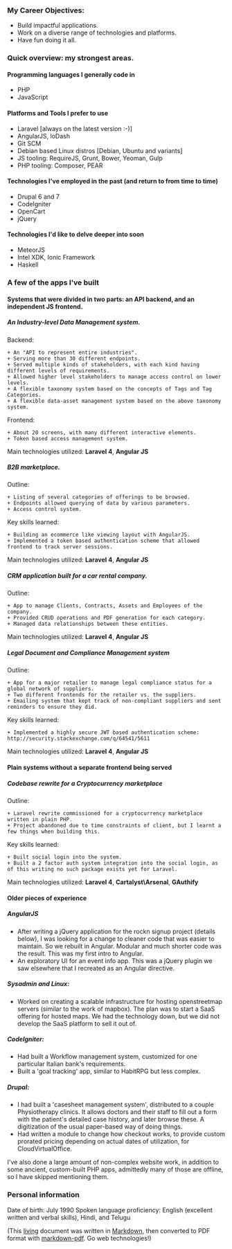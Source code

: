 ### My Career Objectives:

+ Build impactful applications.
+ Work on a diverse range of technologies and platforms.
+ Have fun doing it all.

### Quick overview: my strongest areas.
#### Programming languages I generally code in
+ PHP
+ JavaScript

#### Platforms and Tools I prefer to use
+ Laravel [always on the latest version :-)]
+ AngularJS, loDash
+ Git SCM
+ Debian based Linux distros [Debian, Ubuntu and variants]
+ JS tooling: RequireJS, Grunt, Bower, Yeoman, Gulp
+ PHP tooling: Composer, PEAR

#### Technologies I've employed in the past (and return to from time to time)
+ Drupal 6 and 7
+ CodeIgniter
+ OpenCart
+ jQuery

#### Technologies I'd like to delve deeper into soon
+ MeteorJS
+ Intel XDK, Ionic Framework
+ Haskell

### A few of the apps I've built

#### Systems that were divided in two parts: an API backend, and an independent JS frontend.

##### An Industry-level Data Management system.
Backend:

    + An "API to represent entire industries".
    + Serving more than 30 different endpoints.
    + Served multiple kinds of stakeholders, with each kind having different levels of requirements.
    + Allowed higher level stakeholders to manage access control on lower levels.
    + A flexible taxonomy system based on the concepts of Tags and Tag Categories.
    + A flexible data-asset management system based on the above taxonomy system.
Frontend:

    + About 20 screens, with many different interactive elements.
    + Token based access management system.

Main technologies utilized: **Laravel 4**, **Angular JS**

##### B2B marketplace.
Outline:

    + Listing of several categories of offerings to be browsed.
    + Endpoints allowed querying of data by various parameters.
    + Access control system.

Key skills learned:

    + Building an ecommerce like viewing layout with AngularJS.
    + Implemented a token based authentication scheme that allowed frontend to track server sessions.

Main technologies utilized: **Laravel 4**, **Angular JS**

##### CRM application built for a car rental company.
Outline:

    + App to manage Clients, Contracts, Assets and Employees of the company.
    + Provided CRUD operations and PDF generation for each category.
    + Managed data relationships between these entities.

Main technologies utilized: **Laravel 4**, **Angular JS**

##### Legal Document and Compliance Management system
Outline:

    + App for a major retailer to manage legal compliance status for a global network of suppliers.
    + Two different frontends for the retailer vs. the suppliers.
    + Emailing system that kept track of non-compliant suppliers and sent reminders to ensure they did.

Key skills learned:

    + Implemented a highly secure JWT based authentication scheme: http://security.stackexchange.com/q/64541/5611

Main technologies utilized: **Laravel 4**, **Angular JS**

#### Plain systems without a separate frontend being served

##### Codebase rewrite for a Cryptocurrency marketplace
Outline:

    + Laravel rewrite commissioned for a cryptocurrency marketplace written in plain PHP.
    + Project abandoned due to time constraints of client, but I learnt a few things when building this.

Key skills learned:

    + Built social login into the system.
    + Built a 2 factor auth system integration into the social login, as of this writing no such package exists yet for Laravel.

Main technologies utilized: **Laravel 4**, **Cartalyst\Arsenal**, **GAuthify**

#### Older pieces of experience

##### AngularJS
+ After writing a jQuery application for the rockn signup project (details below), I was looking for a change to cleaner code that was easier to maintain. So we rebuilt in Angular. Modular and much shorter code was the result. This was my first intro to Angular.
+ An exploratory UI for an event info app. This was a jQuery plugin we saw elsewhere that I recreated as an Angular directive.

##### Sysadmin and Linux:

+ Worked on creating a scalable infrastructure for hosting openstreetmap servers (similar to the work of mapbox). The plan was to start a SaaS offering for hosted maps. We had the technology down, but we did not develop the SaaS platform to sell it out of.

##### CodeIgniter:

+ Had built a Workflow management system, customized for one particular Italian bank's requirements.
+ Built a 'goal tracking' app, similar to HabitRPG but less complex.

##### Drupal:

+ I had built a 'casesheet management system', distributed to a couple Physiotherapy clinics. It allows doctors and their staff to fill out a form with the patient's detailed case history, and later browse these. A digitization of the usual paper-based way of doing things.
+ Had written a module to change how checkout works, to provide custom prorated pricing depending on actual dates of utilization, for CloudVirtualOffice.

I've also done a large amount of non-complex website work, in addition to some ancient, custom-built PHP apps, admittedly many of those are offline, so I have skipped mentioning them.

### Personal information
Date of birth: July 1990
Spoken language proficiency: English (excellent written and verbal skills), Hindi, and Telugu

(This [living](http://github.com/adityamenon/resume) document was written in [Markdown](http://daringfireball.net/projects/markdown/), then converted to PDF format with [markdown-pdf](https://npmjs.org/package/markdown-pdf). Go web technologies!)
